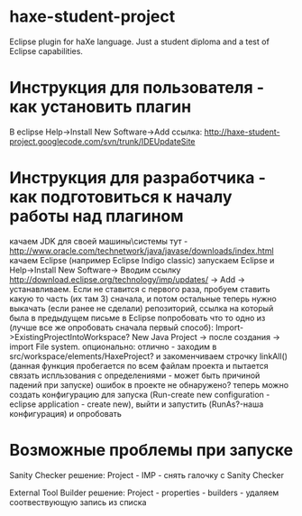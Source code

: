 # haxe-student-project

Eclipse plugin for haXe language. Just a student diploma and a test of Eclipse capabilities.

# Инструкция для пользователя - как установить плагин
В eclipse Help->Install New Software->Add ссылка: http://haxe-student-project.googlecode.com/svn/trunk/IDEUpdateSite

# Инструкция для разработчика - как подготовиться к началу работы над плагином
качаем JDK для своей машины\системы тут - http://www.oracle.com/technetwork/java/javase/downloads/index.html
качаем Eclipse (например Eclipse Indigo classic)
запускаем Eclipse и Help->Install New Software-> Вводим ссылку http://download.eclipse.org/technology/imp/updates/ -> Add -> устанавливаем. Если не ставится с первого раза, пробуем ставить какую то часть (их там 3) сначала, и потом остальные
теперь нужно выкачать (если ранее не сделали) репозиторий, ссылка на который была в предыдущем письме
в Eclipse попробовать что то одно из (лучше все же опробовать сначала первый способ):
Import->ExistingProjectIntoWorkspace?
New Java Project -> после создания -> import File system.
опционально: отлично - заходим в src/workspace/elements/HaxeProject? и закоменчиваем строчку linkAll() (данная функция пробегается по всем файлам проекта и пытается связать испльзования с определениями - может быть причиной падений при запуске)
ошибок в проекте не обнаружено? теперь можно создать конфигурацию для запуска (Run-create new configuration - eclipse application - create new), выйти и запустить (RunAs?-наша конфигурация) и опробовать
# Возможные проблемы при запуске
Sanity Checker решение: Project - IMP - снять галочку с Sanity Checker

External Tool Builder решение: Project - properties - builders - удаляем соотвествующую запись из списка
